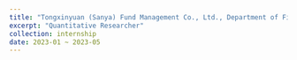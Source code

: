 ```yaml
---
title: "Tongxinyuan (Sanya) Fund Management Co., Ltd., Department of Financial Engineering"
excerpt: "Quantitative Researcher"
collection: internship
date: 2023-01 ~ 2023-05
---
```

